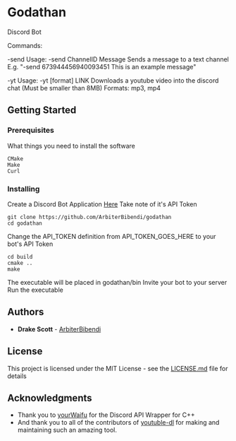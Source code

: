 # Godathan

Discord Bot

Commands:

-send 
    Usage: -send ChannelID Message 
    Sends a message to a text channel
    E.g. "-send 673944456940093451 This is an example message"

-yt
    Usage: -yt \[format\] LINK
    Downloads a youtube video into the discord chat (Must be smaller than 8MB)
    Formats: mp3, mp4
    
## Getting Started

### Prerequisites

What things you need to install the software

```
CMake
Make
Curl
```

### Installing

Create a Discord Bot Application [Here](https://discordapp.com/developers/docs/intro)
Take note of it's API Token


```
git clone https://github.com/ArbiterBibendi/godathan
cd godathan
```
Change the API_TOKEN definition from API_TOKEN_GOES_HERE to your bot's API Token

```
cd build
cmake ..
make
```

The executable will be placed in godathan/bin
Invite your bot to your server
Run the executable


## Authors

* **Drake Scott** - [ArbiterBibendi](https://github.com/ArbiterBibendi)

## License

This project is licensed under the MIT License - see the [LICENSE.md](LICENSE.md) file for details

## Acknowledgments

* Thank you to [yourWaifu](https://github.com/yourWaifu) for the Discord API Wrapper for C++
* And thank you to all of the contributors of [youtuble-dl](https://github.com/ytdl-org/youtube-dl) for 
  making and maintaining such an amazing tool.
